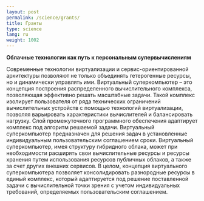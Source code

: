 ```yaml
---
layout: post
permalink: /science/grants/
title: Гранты
type: science
lang: ru
weight: 1002
---
```

**Облачные технологии как путь к персональным супервычислениям**

Современные технологии виртуализации и сервис-ориентированной архитектуры позволяют не только объединять гетерогенные ресурсы, но и динамически управлять ими. Виртуальный суперкомпьютер – это концепция построения распределенного вычислительного комплекса, позволяющая эффективно решать масштабные задачи. Такой комплекс изолирует пользователя от ряда технических ограничений вычислительных устройств с помощью технологий виртуализации, позволяя варьировать характеристики вычислителей и балансировать нагрузку. Слой промежуточного программного обеспечения адаптирует комплекс под алгоритм решаемой задачи. Виртуальный суперкомпьютер предназначен для решения задач в установленные индивидуальным пользовательским соглашением сроки. Виртуальный суперкомпьютер, имея структуру гибридного облака, может при необходимости расширять свои вычислительные ресурсы и ресурсы хранения путем использования ресурсов публичных облаков, а также за счет других внешних сервисов. В целом, концепция виртуального суперкомпьютера позволяет консолидировать разнородные ресурсы в единый комплекс, который адаптируется под решение поставленной задачи с вычислительной точки зрения с учетом индивидуальных требований, определяемых пользовательским соглашением.
